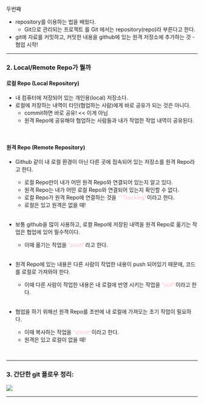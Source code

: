 두번째

- repository를 이용하는 법을 배웠다.
    - Git으로 관리되는 프로젝트 를 Git 에서는 repository(repo)라 부른다고 한다.
- git에 자료를 커밋하고, 커밋한 내용을 github에 있는 원격 저장소에 추가하는 것 - 협업 시작!

---

### 2. Local/Remote Repo가 뭘까

#### 로컬 Repo (Local Repository)
- 내 컴퓨터에 저장되어 있는 개인용(local) 저장소다.
- 로컬에 저장하는 내역이 타인(협업하는 사람)에게 바로 공유가 되는 것은 아니다.
    - commit하면 바로 공유!  << 이게 아님
    - 원격 Repo에 공유해야 협업하는 사람들과 내가 작업한 작업 내역이 공유된다.
   
<br>

#### 원격 Repo (Remote Repository)
- Github 같이 내 로컬 환경이 아닌 다른 곳에 접속되어 있는 저장소를 원격 Repo라고 한다.
    - 로컬 Repo만이 내가 어떤 원격 Repo와 연결되어 있는지 알고 있다.
    - 원격 Repo는 내가 어떤 로컬 Repo와 연결되어 있는지 확인할 수 없다.
    - 로컬 Repo가 원격 Repo에 연결하는 것을 <span style ="color:pink">""Tracking"</span>이라고 한다.
    - 로컬은 있고 원격은 없을 때!
    <br>
    
- 보통 github을 많이 사용하고, 로컬 Repo에 저장된 내역을 원격 Repo로 옮기는 작업은 협업에 있어 필수적이다.
    - 이때 옮기는 작업을 <span style ="color:pink">"push"</span>라고 한다.
	<br>
- 원격 Repo에 있는 내용은 다른 사람이 작업한 내용이 push 되어있기 때문에, 코드를 로컬로 가져와야 한다.
    - 이때 다른 사람이 작업한 내용은 내 로컬에 반영 시키는 작업을 <span style ="color:pink">"pull"</span>이라고 한다.
    <br>
- 협업을 하기 위해선 원격 Repo를 초반에 내 로컬에 가져오는 초기 작업이 필요하다.
    - 이때 복사하는 작업을 <span style ="color:pink">"clone"</span>이라고 한다.
    - 원격은 있고 로컬이 없을 때!

<br>

---

### 3. 간단한 git 플로우 정리:
![](https://velog.velcdn.com/images/hailey199535/post/bc198597-e5a8-49a7-86db-9c5f7e96a8ef/image.png)

---
